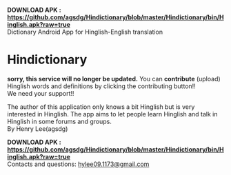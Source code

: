 <b>DOWNLOAD APK : https://github.com/agsdg/Hindictionary/blob/master/Hindictionary/bin/Hinglish.apk?raw=true</b><br>
Dictionary Android App for Hinglish-English translation


Hindictionary
=============

<b>sorry, this service will no longer be updated.</b>
You can <b>contribute</b> (upload) Hinglish words and definitions by clicking the contributing button!! 
<br>We need your support!! 

The author of this application only knows a bit Hinglish but is very interested in Hinglish. The app aims to let people learn 
Hinglish and talk in Hinglish in some forums and groups.
<br>By Henry Lee(agsdg)

<b>DOWNLOAD APK : https://github.com/agsdg/Hindictionary/blob/master/Hindictionary/bin/Hinglish.apk?raw=true</b><br>
Contacts and questions: hylee09.1173@gmail.com
